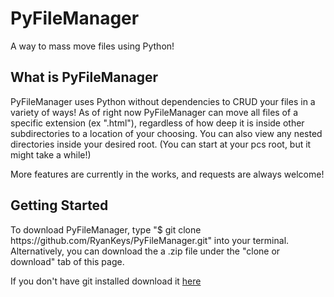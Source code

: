 # PyFileManager
A way to mass move files using Python!

<h2>What is PyFileManager</h2>
<p>PyFileManager uses Python without dependencies to CRUD your files in a variety of ways! As of right now PyFileManager can move all files of a specific extension (ex ".html"), regardless of how deep it is inside other subdirectories to a location of your choosing. You can also view any nested directories inside your desired root. (You can start at your pcs root, but it might take a while!)</p>
<p>More features are currently in the works, and requests are always welcome!<p>


<h2>Getting Started</h2>
<p>To download PyFileManager, type "$ git clone https://github.com/RyanKeys/PyFileManager.git" into your terminal. Alternatively, you can download the a .zip file under the "clone or download" tab of this page.<p>
<p>If you don't have git installed download it <a href="https://git-scm.com/downloads">here</a>


